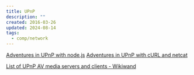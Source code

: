 ```yaml
---
title: UPnP
description: ""
created: 2016-03-26
updated: 2024-08-14
tags:
  - comp/network
---
```


[Adventures in UPnP with node.js](https://coolaj86.com/articles/adventures-in-upnp-with-node-js/)
[Adventures in UPnP with cURL and netcat](https://coolaj86.com/articles/adventures-in-upnp-with-curl-and-netcat/)

[List of UPnP AV media servers and clients - Wikiwand](https://omni.wikiwand.com/en/List_of_UPnP_AV_media_servers_and_clients)
